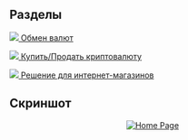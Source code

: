## Разделы

<p >
<a href="https://swapzero.net"><img src="https://img.icons8.com/material/24/000000/replace.png">  Обмен валют</a>
</p>
<p >
<a href="https://swapzero.net/crypto"><img src="https://img.icons8.com/material/24/000000/bitcoin.png">  Купить/Продать криптовалюту</a>
</p>
<p >
<a href="https://swapzero.net/shop"><img src="https://img.icons8.com/material/24/000000/wallet.png">  Решение для интернет-магазинов</a>
</p>

## Скриншот
<p align="center">
<a href="https://swapzero.net"><img src="https://swapzero.net/index_files/photos/swapzero_scr.png" alt="Home Page"></a>

</p>


